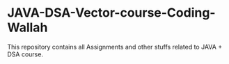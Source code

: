 # JAVA-DSA-Vector-course-Coding-Wallah
This repository contains all Assignments and other stuffs related to JAVA + DSA course.
